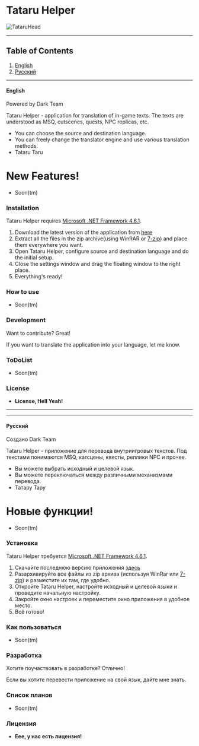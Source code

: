 # Tataru Helper
![TataruHead](https://i.imgur.com/8gAUa60.png)

---
## Table of Contents
1. [English](#english)
2. [Русский](#русский)
---

#### English
Powered by Dark Team

Tataru Helper - application for translation of in-game texts. The texts are understood as MSQ, cutscenes, quests, NPC replicas, etc.

  - You can choose the source and destination language.
  - You can freely change the translator engine and use various translation methods.
  - Tataru Taru

# New Features!

  - Soon(tm)


### Installation

Tataru Helper requires [Microsoft .NET Framework 4.6.1](https://www.microsoft.com/en-us/download/details.aspx?id=49982).

1. Download the latest version of the application from [here](https://github.com/NightlyRevenger/TataruHelper/releases/latest)
2. Extract all the files in the zip archive(using WinRAR or [7-zip](https://www.7-zip.org/)) and place them everywhere you want.
3. Open Tataru Helper, configure source and destination language and do the initial setup.
4. Close the settings window and drag the floating window to the right place.
4. Everything's ready!

### How to use
- Soon(tm)

### Development

Want to contribute? Great!

If you want to translate the application into your language, let me know.



### ToDoList

 - Soon(tm)

### License

- **License, Hell Yeah!**
---
---

#### Русский
Создано Dark Team

Tataru Helper - приложение для перевода внутриигровых текстов. Под текстами понимаются MSQ, катсцены, квесты, реплики NPC и прочее.

  - Вы можете выбрать исходный и целевой язык.
  - Вы можете переключаться между различными механизмами перевода. 
  - Татару Тару

# Новые функции!

  - Soon(tm)


### Установка

Tataru Helper требуется [Microsoft .NET Framework 4.6.1](https://www.microsoft.com/en-us/download/details.aspx?id=49982).

1. Скачайте последнюю версию приложения [здесь](https://github.com/NightlyRevenger/TataruHelper/releases/latest)
2. Разархивируйте все файлы из zip архива (используя WinRar или [7-zip](https://www.7-zip.org/)) и разместите их там, где удобно.
3. Откройте Tataru Helper, настройте исходный и целевой языки и проведите начальную настройку.
4. Закройте окно настроек и переместите окно приложения в удобное место.
4. Всё готово!

### Как пользоваться
- Soon(tm)

### Разработка

Хотите поучаствовать в разработке? Отлично!

Если вы хотите перевести приложение на свой язык, дайте мне знать.


### Список планов

 - Soon(tm)

### Лицензия

- **Еее, у нас есть лицензия!**
